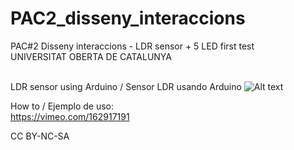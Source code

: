 # PAC2_disseny_interaccions
PAC#2 Disseny interaccions - LDR sensor + 5 LED first test <br>
UNIVERSITAT OBERTA DE CATALUNYA<br><br>

LDR sensor using Arduino / Sensor LDR usando Arduino
![Alt text](https://cloud.githubusercontent.com/assets/14861253/18604821/86e041ca-7c82-11e6-830a-cead3903c172.png)

How to / Ejemplo de uso:<br>
https://vimeo.com/162917191

CC BY-NC-SA
